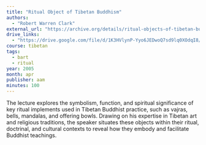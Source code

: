 ```yaml
---
title: "Ritual Object of Tibetan Buddhism"
authors:
  - "Robert Warren Clark"
external_url: "https://archive.org/details/ritual-objects-of-tibetan-buddhism-2005-robert-warren-clark"
drive_links:
  - "https://drive.google.com/file/d/1K3HVlynP-Yyo6JEDwoQ7sd9lq0XOdqI8/view?usp=drivesdk"
course: tibetan
tags:
  - bart
  - ritual
year: 2005
month: apr
publisher: aam 
minutes: 100
---
```


The lecture explores the symbolism, function, and spiritual significance of key ritual implements used in Tibetan Buddhist practice, such as vajras, bells, mandalas, and offering bowls. Drawing on his expertise in Tibetan art and religious traditions, the speaker situates these objects within their ritual, doctrinal, and cultural contexts to reveal how they embody and facilitate Buddhist teachings.
